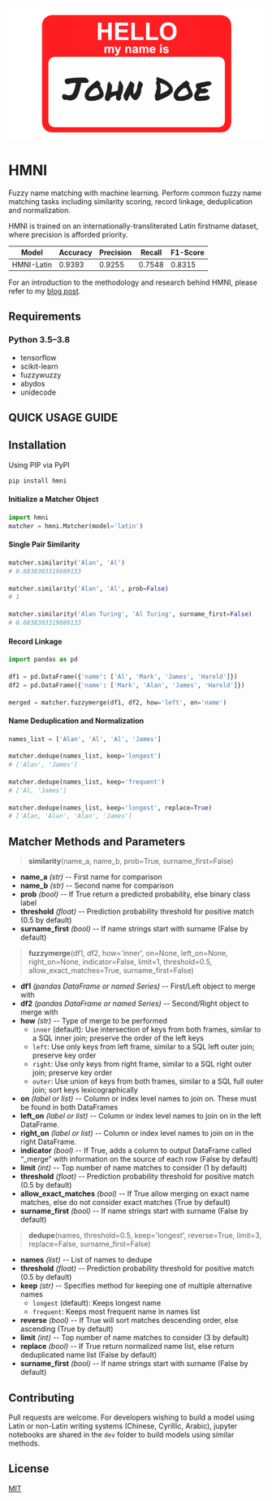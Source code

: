 <p align="center">
  <img src="https://github.com/Christopher-Thornton/hmni/blob/master/nametag.png?raw=true" alt="logo" />
</p>

# HMNI
Fuzzy name matching with machine learning. Perform common fuzzy name matching tasks including similarity scoring, record linkage, deduplication and normalization.

HMNI is trained on an internationally-transliterated Latin firstname dataset, where precision is afforded priority.

|    Model    |  Accuracy | Precision |   Recall  |  F1-Score 
|-------------|-----------|-----------|-----------|-----------
| HMNI-Latin  | 0.9393    | 0.9255    | 0.7548    | 0.8315    

For an introduction to the methodology and research behind HMNI, please refer to my [blog post](https://towardsdatascience.com/fuzzy-name-matching-with-machine-learning-f09895dce7b4).

## Requirements
### Python 3.5–3.8
-  tensorflow
-  scikit-learn
-  fuzzywuzzy
-  abydos
-  unidecode

## QUICK USAGE GUIDE
## Installation
Using PIP via PyPI
```bash
pip install hmni
```
#### Initialize a Matcher Object
```python
import hmni
matcher = hmni.Matcher(model='latin')
```
#### Single Pair Similarity
```python
matcher.similarity('Alan', 'Al')
# 0.6838303319889133

matcher.similarity('Alan', 'Al', prob=False)
# 1

matcher.similarity('Alan Turing', 'Al Turing', surname_first=False)
# 0.6838303319889133
```
#### Record Linkage
```python
import pandas as pd

df1 = pd.DataFrame({'name': ['Al', 'Mark', 'James', 'Harold']})
df2 = pd.DataFrame({'name': ['Mark', 'Alan', 'James', 'Harold']})

merged = matcher.fuzzymerge(df1, df2, how='left', on='name')
```
#### Name Deduplication and Normalization
```python
names_list = ['Alan', 'Al', 'Al', 'James']

matcher.dedupe(names_list, keep='longest')
# ['Alan', 'James']

matcher.dedupe(names_list, keep='frequent')
# ['Al, 'James']

matcher.dedupe(names_list, keep='longest', replace=True)
# ['Alan, 'Alan', 'Alan', 'James']
```
## Matcher Methods and Parameters
> **similarity**(name_a, name_b, prob=True, surname_first=False)
* **name_a** *(str)* -- First name for comparison
* **name_b** *(str)* -- Second name for comparison
* **prob** *(bool)* -- If True return a predicted probability, else binary class label
* **threshold** *(float)* -- Prediction probability threshold for positive match (0.5 by default)
* **surname_first** *(bool)* -- If name strings start with surname (False by default)

> **fuzzymerge**(df1, df2, how='inner', on=None, left_on=None, right_on=None, indicator=False, limit=1, threshold=0.5, allow_exact_matches=True, surname_first=False)
* **df1** *(pandas DataFrame or named Series)* -- First/Left object to merge with
* **df2** *(pandas DataFrame or named Series)* -- Second/Right object to merge with
* **how** *(str)* -- Type of merge to be performed
    * `inner` (default): Use intersection of keys from both frames, similar to a SQL inner join; preserve the order of the left keys
    * `left`: Use only keys from left frame, similar to a SQL left outer join; preserve key order
    * `right`: Use only keys from right frame, similar to a SQL right outer join; preserve key order
    * `outer`: Use union of keys from both frames, similar to a SQL full outer join; sort keys lexicographically
* **on** *(label or list)* -- Column or index level names to join on. These must be found in both DataFrames
* **left_on** *(label or list)* -- Column or index level names to join on in the left DataFrame.
* **right_on** *(label or list)* -- Column or index level names to join on in the right DataFrame.
* **indicator** *(bool)* -- If True, adds a column to output DataFrame called “_merge” with information on the source of each row (False by default)
* **limit** *(int)* -- Top number of name matches to consider (1 by default)     
* **threshold** *(float)* -- Prediction probability threshold for positive match (0.5 by default)       
* **allow_exact_matches** *(bool)* -- If True allow merging on exact name matches, else do not consider exact matches (True by default)
* **surname_first** *(bool)* -- If name strings start with surname (False by default)

> **dedupe**(names, threshold=0.5, keep='longest', reverse=True, limit=3, replace=False, surname_first=False)
* **names** *(list)* -- List of names to dedupe
* **threshold** *(float)* -- Prediction probability threshold for positive match (0.5 by default)
* **keep** *(str)* -- Specifies method for keeping one of multiple alternative names 
    * `longest` (default): Keeps longest name
    * `frequent`: Keeps most frequent name in names list
* **reverse** *(bool)* -- If True will sort matches descending order, else ascending (True by default)
* **limit** *(int)* -- Top number of name matches to consider (3 by default)
* **replace** *(bool)* -- If True return normalized name list, else return deduplicated name list (False by default) 
* **surname_first** *(bool)* -- If name strings start with surname (False by default)

## Contributing
Pull requests are welcome. 
For developers wishing to build a model using Latin or non-Latin writing systems (Chinese, Cyrillic, Arabic), 
jupyter notebooks are shared in the `dev` folder to build models using similar methods. 

## License
[MIT](https://choosealicense.com/licenses/mit/)
